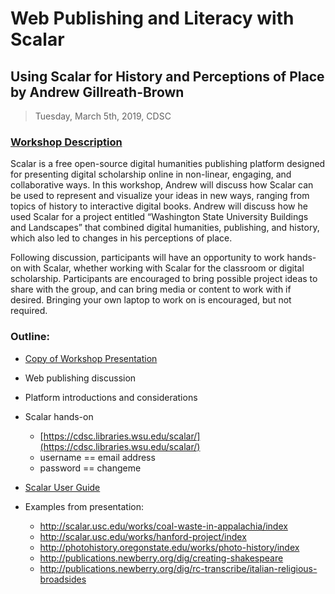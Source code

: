 # Web Publishing and Literacy with Scalar

## Using Scalar for History and Perceptions of Place by Andrew Gillreath-Brown

> Tuesday, March 5th, 2019, CDSC

### [Workshop Description](https://cdsc.libraries.wsu.edu/workshop/2019-cdsc-spring-symposium-workshops-using-scalar-for-history-and-perceptions-of-place-with-andrew-gillreath-brown/)

Scalar is a free open-source digital humanities publishing platform designed for presenting digital scholarship online in non-linear, engaging, and collaborative ways. In this workshop, Andrew will discuss how Scalar can be used to represent and visualize your ideas in new ways, ranging from topics of history to interactive digital books. Andrew will discuss how he used Scalar for a project entitled “Washington State University Buildings and Landscapes” that combined digital humanities, publishing, and history, which also led to changes in his perceptions of place.

Following discussion, participants will have an opportunity to work hands-on with Scalar, whether working with Scalar for the classroom or digital scholarship. Participants are encouraged to bring possible project ideas to share with the group, and can bring media or content to work with if desired. Bringing your own laptop to work on is encouraged, but not required.

### Outline: 

- [Copy of Workshop Presentation](https://docs.google.com/presentation/d/1z2ayxx17p38MJ8mGBKkxsBrieo2eV9tmyJDMbBs3LQo/edit?usp=sharing)
- Web publishing discussion
- Platform introductions and considerations
- Scalar hands-on
    - [https://cdsc.libraries.wsu.edu/scalar/](https://cdsc.libraries.wsu.edu/scalar/)
    - username == email address
    - password == changeme
    
- [Scalar User Guide](http://scalar.usc.edu/works/guide2/index)
- Examples from presentation:
    - http://scalar.usc.edu/works/coal-waste-in-appalachia/index
    - http://scalar.usc.edu/works/hanford-project/index
    - http://photohistory.oregonstate.edu/works/photo-history/index 
    - http://publications.newberry.org/dig/creating-shakespeare
    - http://publications.newberry.org/dig/rc-transcribe/italian-religious-broadsides
